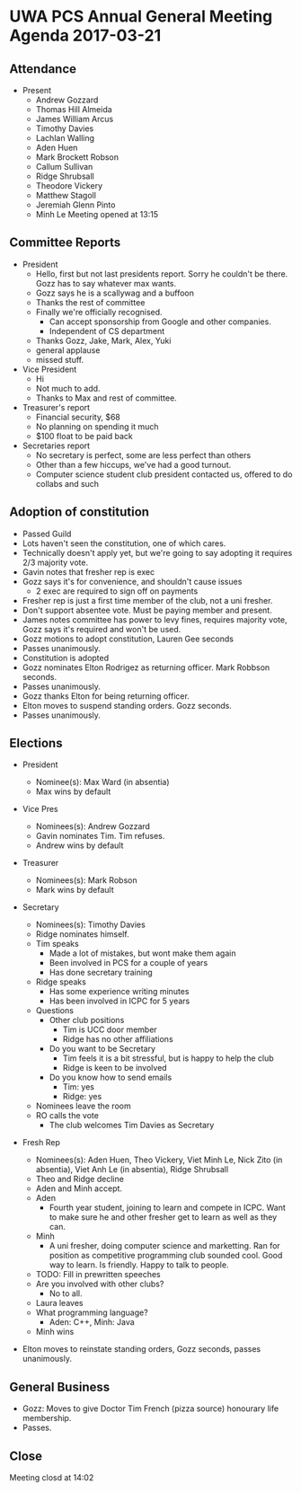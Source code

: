 # UWA PCS Annual General Meeting Agenda 2017-03-21
## Attendance
- Present
  - Andrew Gozzard
  - Thomas Hill Almeida 
  - James William Arcus
  - Timothy Davies
  - Lachlan Walling
  - Aden Huen
  - Mark Brockett Robson
  - Callum Sullivan
  - Ridge Shrubsall
  - Theodore Vickery
  - Matthew Stagoll
  - Jeremiah Glenn Pinto
  - Minh Le
Meeting opened at 13:15 
## Committee Reports
- President
  - Hello, first but not last presidents report. Sorry he couldn't be there. Gozz has to say whatever max wants.
  - Gozz says he is a scallywag and a buffoon
  - Thanks the rest of committee
  - Finally we're officially recognised.
    - Can accept sponsorship from Google and other companies.
    - Independent of CS department
  - Thanks Gozz, Jake, Mark, Alex, Yuki
  - general applause
  - missed stuff.
- Vice President
  - Hi
  - Not much to add.
  - Thanks to Max and rest of committee.
- Treasurer's report
  - Financial security, $68
  - No planning on spending it much
  - $100 float to be paid back
- Secretaries report
  - No secretary is perfect, some are less perfect than others
  - Other than a few hiccups, we've had a good turnout. 
  - Computer science student club president contacted us, offered to do collabs and such
## Adoption of constitution
- Passed Guild
- Lots haven't seen the constitution, one of which cares.
- Technically doesn't apply yet, but we're going to say adopting it requires 2/3 majority vote.
- Gavin notes that fresher rep is exec
- Gozz says it's for convenience, and shouldn't cause issues
  - 2 exec are required to sign off on payments
- Fresher rep is just a first time member of the club, not a uni fresher.
- Don't support absentee vote. Must be paying member and present.
- James notes committee has power to levy fines, requires majority vote, Gozz says it's required and won't be used.
- Gozz motions to adopt constitution, Lauren Gee seconds
- Passes unanimously.
- Constitution is adopted
- Gozz nominates Elton Rodrigez as returning officer. Mark Robbson seconds.
- Passes unanimously.
- Gozz thanks Elton for being returning officer.
- Elton moves to suspend standing orders. Gozz seconds.
- Passes unanimously.

## Elections
- President
  - Nominee(s): Max Ward (in absentia)
  - Max wins by default
- Vice Pres
  - Nominees(s): Andrew Gozzard
  - Gavin nominates Tim. Tim refuses.
  - Andrew wins by default
- Treasurer
  - Nominees(s): Mark Robson
  - Mark wins by default
- Secretary
  - Nominees(s): Timothy Davies
  - Ridge nominates himself.
  - Tim speaks
    - Made a lot of mistakes, but wont make them again
    - Been involved in PCS for a couple of years
    - Has done secretary training
  - Ridge speaks
    - Has some experience writing minutes
    - Has been involved in ICPC for 5 years
  - Questions
    - Other club positions
      - Tim is UCC door member
      - Ridge has no other affiliations
    - Do you want to be Secretary
      - Tim feels it is a bit stressful, but is happy to help the club
      - Ridge is keen to be involved
    - Do you know how to send emails
      - Tim: yes
      - Ridge: yes
  - Nominees leave the room
  - RO calls the vote
    - The club welcomes Tim Davies as Secretary
  
- Fresh Rep
  - Nominees(s): Aden Huen, Theo Vickery, Viet Minh Le, Nick Zito (in absentia), Viet Anh Le (in absentia), Ridge Shrubsall
  - Theo and Ridge decline
  - Aden and Minh accept.
  - Aden
    - Fourth year student, joining to learn and compete in ICPC. Want to make sure he and other fresher get to learn as well as they can.
  - Minh
    - A uni fresher, doing computer science and marketting. Ran for position as competitive programming club sounded cool. Good way to learn. Is friendly. Happy to talk to people.
  - TODO: Fill in prewritten speeches
  - Are you involved with other clubs?
    - No to all.
  - Laura leaves
  - What programming language?
    - Aden: C++, Minh: Java
  - Minh wins
- Elton moves to reinstate standing orders, Gozz seconds, passes unanimously.
## General Business
- Gozz: Moves to give Doctor Tim French (pizza source) honourary life membership.
- Passes. 
## Close
Meeting closd at 14:02
